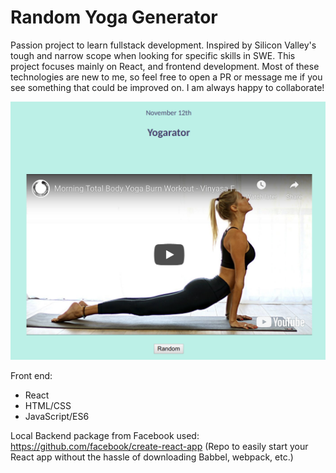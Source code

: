 # Random Yoga Generator
Passion project to learn fullstack development. 
Inspired by Silicon Valley's tough and narrow scope
when looking for specific skills in SWE. 
This project focuses mainly on React, and frontend
 development. Most of these technologies are new to me, 
 so feel free to open a PR or message me if you see something 
that could be improved on. I am always happy to collaborate!

 
![](yogagen/imgs/homeScreen.png "yogaGenerator App")


Front end:
- React
- HTML/CSS
- JavaScript/ES6

Local Backend package from Facebook used:
https://github.com/facebook/create-react-app
(Repo to easily start your React app without the
hassle of downloading Babbel, webpack, etc.)